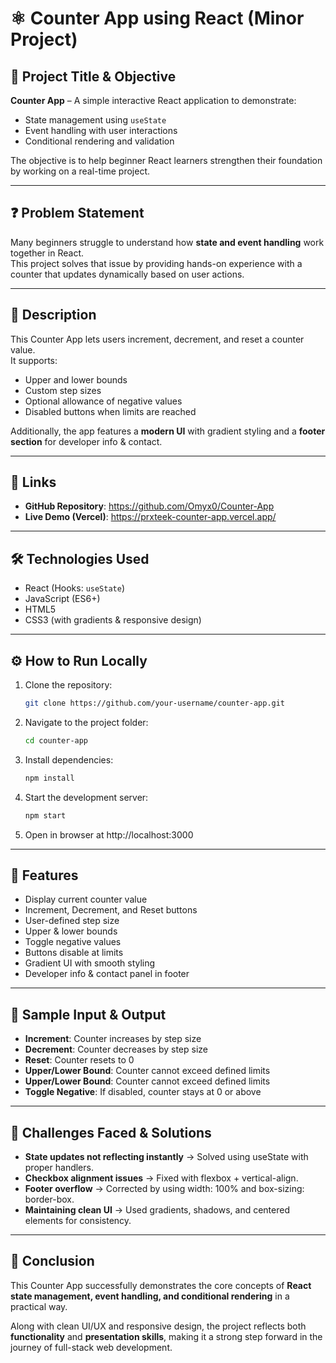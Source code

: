 # ⚛ Counter App using React (Minor Project)

## 📌 Project Title & Objective
**Counter App** – A simple interactive React application to demonstrate:
- State management using `useState`
- Event handling with user interactions
- Conditional rendering and validation

The objective is to help beginner React learners strengthen their foundation by working on a real-time project.

---

## ❓ Problem Statement
Many beginners struggle to understand how **state and event handling** work together in React.  
This project solves that issue by providing hands-on experience with a counter that updates dynamically based on user actions.

---

## 📄 Description
This Counter App lets users increment, decrement, and reset a counter value.  
It supports:
- Upper and lower bounds  
- Custom step sizes  
- Optional allowance of negative values  
- Disabled buttons when limits are reached  

Additionally, the app features a **modern UI** with gradient styling and a **footer section** for developer info & contact.

---

## 🔗 Links
- **GitHub Repository**: https://github.com/Omyx0/Counter-App
- **Live Demo (Vercel)**: https://prxteek-counter-app.vercel.app/

---

## 🛠 Technologies Used
- React (Hooks: `useState`)  
- JavaScript (ES6+)  
- HTML5  
- CSS3 (with gradients & responsive design)  

---

## ⚙ How to Run Locally

1. Clone the repository:
   ```bash
   git clone https://github.com/your-username/counter-app.git

2. Navigate to the project folder:
    ```bash
    cd counter-app

3. Install dependencies:
    ```bash
    npm install

4. Start the development server:
    ```bash
    npm start

5. Open in browser at http://localhost:3000

---

## 🔧 Features

- Display current counter value
- Increment, Decrement, and Reset buttons
- User-defined step size
- Upper & lower bounds
- Toggle negative values
- Buttons disable at limits
- Gradient UI with smooth styling
- Developer info & contact panel in footer

---

## 🧪 Sample Input & Output

- **Increment**: Counter increases by step size
- **Decrement**: Counter decreases by step size
- **Reset**: Counter resets to 0
- **Upper/Lower Bound**: Counter cannot exceed defined limits
- **Upper/Lower Bound**: Counter cannot exceed defined limits
- **Toggle Negative**: If disabled, counter stays at 0 or above

---

## 🧩 Challenges Faced & Solutions

- **State updates not reflecting instantly** → Solved using useState with proper handlers.
- **Checkbox alignment issues** → Fixed with flexbox + vertical-align.
- **Footer overflow** → Corrected by using width: 100% and box-sizing: border-box.
- **Maintaining clean UI** → Used gradients, shadows, and centered elements for consistency.

---

## 🏁 Conclusion
This Counter App successfully demonstrates the core concepts of **React state management, event handling, and conditional rendering** in a practical way.  

Along with clean UI/UX and responsive design, the project reflects both **functionality** and **presentation skills**, making it a strong step forward in the journey of full-stack web development.
